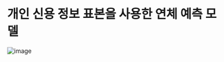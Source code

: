 # 개인 신용 정보 표본을 사용한 연체 예측 모델
![image](https://user-images.githubusercontent.com/109563345/208670319-4cabdecc-3796-4aee-bedb-75fb85959954.png)
